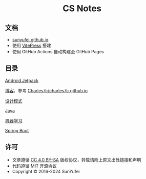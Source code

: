 <h1 align="center">CS Notes</h1>

## 文档

-  [sunyufei.github.io](https://sunyufei.github.io)
-  使用 [VitePress](https://vitepress.dev) 搭建
-  使用 GitHub Actions 自动构建至 GitHub Pages

## 目录

[Android Jetpack](android-jetpack/)

[博客](docs/blog/)，参考 [Charles7c/charles7c.github.io](https://github.com/Charles7c/charles7c.github.io)

[设计模式](design-pattern/)

[Java](java/)

[机器学习](ML/)

[Spring Boot](spring-boot-demo/)

## 许可

-  文章遵循 [CC 4.0 BY-SA](https://creativecommons.org/licenses/by-sa/4.0/deed.zh-hans) 版权协议，转载请附上原文出处链接和声明
-  代码遵循 [MIT](LICENSE) 开源协议
-  Copyright © 2016-2024 SunYufei
